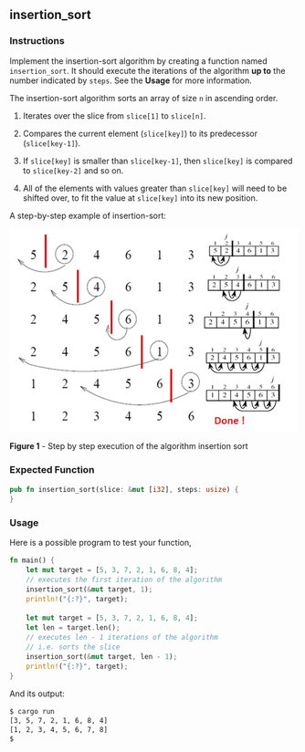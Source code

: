 ## insertion_sort

### Instructions

Implement the insertion-sort algorithm by creating a function named `insertion_sort`. It should execute the iterations of the algorithm **up to** the number indicated by `steps`. See the **Usage** for more information.

The insertion-sort algorithm sorts an array of size `n` in ascending order. 

1. Iterates over the slice from `slice[1]` to `slice[n]`.

2. Compares the current element (`slice[key]`) to its predecessor (`slice[key-1]`).

3. If `slice[key]` is smaller than `slice[key-1]`, then `slice[key]` is compared to `slice[key-2]` and so on.

4. All of the elements with values greater than `slice[key]` will need to be shifted over, to fit the value at `slice[key]` into its new position.

A step-by-step example of insertion-sort:

![image.png](Insertion-Sort-demo.png)

**Figure 1** - Step by step execution of the algorithm insertion sort

### Expected Function

```rust
pub fn insertion_sort(slice: &mut [i32], steps: usize) {
}
```

### Usage

Here is a possible program to test your function,

```rust
fn main() {
    let mut target = [5, 3, 7, 2, 1, 6, 8, 4];
    // executes the first iteration of the algorithm
    insertion_sort(&mut target, 1);
    println!("{:?}", target);

    let mut target = [5, 3, 7, 2, 1, 6, 8, 4];
    let len = target.len();
    // executes len - 1 iterations of the algorithm
    // i.e. sorts the slice
    insertion_sort(&mut target, len - 1);
    println!("{:?}", target);
}
```

And its output:

```console
$ cargo run
[3, 5, 7, 2, 1, 6, 8, 4]
[1, 2, 3, 4, 5, 6, 7, 8]
$
```
